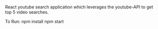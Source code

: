 React youtube search application which leverages the youtube-API to get top 5 video searches.

To Run:
npm install
npm start
